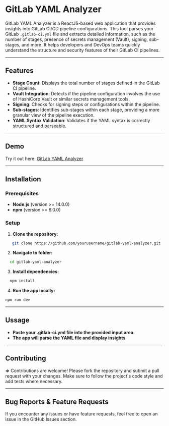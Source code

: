 # GitLab YAML Analyzer

GitLab YAML Analyzer is a ReactJS-based web application that provides insights into GitLab CI/CD pipeline configurations. This tool parses your GitLab `.gitlab-ci.yml` file and extracts detailed information, such as the number of stages, presence of secrets management (Vault), signing, sub-stages, and more. It helps developers and DevOps teams quickly understand the structure and security features of their GitLab CI pipelines.

---

## Features
- **Stage Count**: Displays the total number of stages defined in the GitLab CI pipeline.
- **Vault Integration**: Detects if the pipeline configuration involves the use of HashiCorp Vault or similar secrets management tools.
- **Signing**: Checks for signing steps or configurations within the pipeline.
- **Sub-stages**: Identifies sub-stages within each stage, providing a more granular view of the pipeline execution.
- **YAML Syntax Validation**: Validates if the YAML syntax is correctly structured and parseable.

---

## Demo
Try it out here: [GitLab YAML Analyzer](https://gitlab-yaml-analyzer.vercel.app)

---

## Installation

### Prerequisites
- **Node.js** (version >= 14.0.0)
- **npm** (version >= 6.0.0)

### Setup
1. **Clone the repository:**
 ```bash
    git clone https://github.com/yourusername/gitlab-yaml-analyzer.git
 ```

2. **Navigate to folder:**
```bash
  cd gitlab-yaml-analyzer
```

3. **Install dependencies:**
```bash
  npm install
```

4. **Run the app locally:**
```bash
npm run dev
```
---

## Ussage
- **Paste your .gitlab-ci.yml file into the provided input area.**
- **The app will parse the YAML file and display insights**

---

## Contributing
**=>** Contributions are welcome! Please fork the repository and submit a pull request with your changes. Make sure to follow the project's code style and add tests where necessary.

---

## Bug Reports & Feature Requests
If you encounter any issues or have feature requests, feel free to open an issue in the GitHub Issues section.


